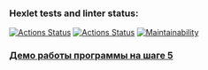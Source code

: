 ### Hexlet tests and linter status:
[![Actions Status](https://github.com/SkaviCos/java-project-71/actions/workflows/hexlet-check.yml/badge.svg)](https://github.com/SkaviCos/java-project-71/actions)
[![Actions Status](https://github.com/SkaviCos/java-project-71/actions/workflows/java-ci.yml/badge.svg)](https://github.com/SkaviCos/java-project-71/actions)
[![Maintainability](https://api.codeclimate.com/v1/badges/0004de01edc61893991c/maintainability)](https://codeclimate.com/github/SkaviCos/java-project-71/maintainability)

### [Демо работы программы на шаге 5](https://asciinema.org/a/g7RGwAFQF9mVFCIp0WnZWNdBb)